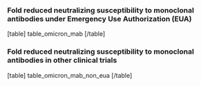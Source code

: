 ### Fold reduced neutralizing susceptibility to monoclonal antibodies under Emergency Use Authorization (EUA)

[table]
table_omicron_mab
[/table]

### Fold reduced neutralizing susceptibility to monoclonal antibodies in other clinical trials

[table]
table_omicron_mab_non_eua
[/table]
